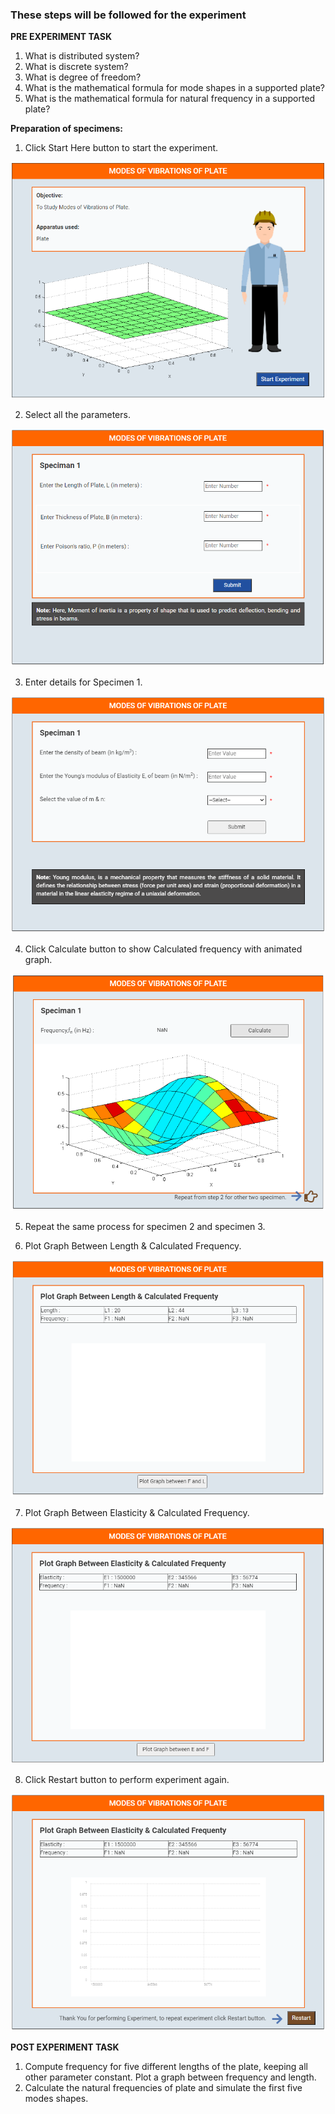 ### These steps will be followed for the experiment
**PRE EXPERIMENT TASK**
<br>
1) What is distributed system?<br>
2) What is discrete system?<br>
3) What is degree of freedom?<br>
4) What is the mathematical formula for mode shapes in a supported
plate?<br>
5) What is the mathematical formula for natural frequency in a supported
plate?<br>

**Preparation of specimens:**

1. Click Start Here button to start the experiment.

<img src="images/pr1.png"/>

2. Select all the parameters.

<img src="images/pr2.png"/>

3. Enter details for Specimen 1.

<img src="images/pr3.png"/>

4. Click Calculate button to show Calculated frequency with animated graph.

<img src="images/pr4.png"/>

5. Repeat the same process for specimen 2 and specimen 3.
 
6. Plot Graph Between Length & Calculated Frequency.

<img src="images/pr5.png"/>

7. Plot Graph Between Elasticity & Calculated Frequency.

<img src="images/pr6.png"/>

8. Click Restart button to perform experiment again.

<img src="images/pr7.png"/><br>



**POST EXPERIMENT TASK**
<br>
1) Compute frequency for five different lengths of the plate, keeping all
other parameter constant. Plot a graph between frequency and length.<br>
2) Calculate the natural frequencies of plate and simulate the first five
modes shapes.<br>
